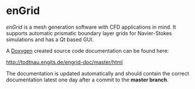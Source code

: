 # enGrid
*enGrid* is a mesh generation software with CFD applications in mind. It supports automatic prismatic boundary layer grids for Navier-Stokes simulations and has a Qt based GUI.

A [Doxygen](http://www.stack.nl/~dimitri/doxygen/index.html) created source code documentation can be found here:

http://todtnau.engits.de/engrid-doc/master/html

The documentation is updated automatically and should contain the correct documentation latest one day after a commit to the **master branch**.
